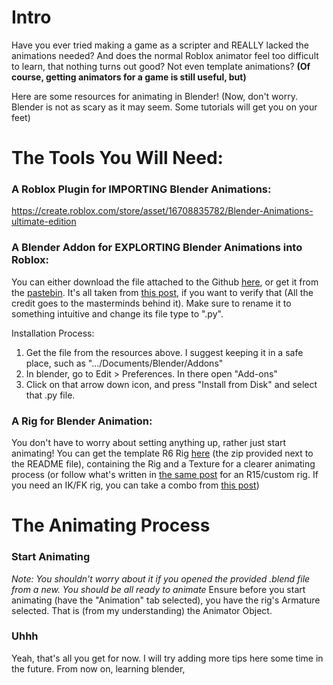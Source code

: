 # Intro
Have you ever tried making a game as a scripter and REALLY lacked the animations needed?
And does the normal Roblox animator feel too difficult to learn, that nothing turns out good? Not even template animations?
**(Of course, getting animators for a game is still useful, but)**

Here are some resources for animating in Blender!
(Now, don't worry. Blender is not as scary as it may seem. Some tutorials will get you on your feet)


# The Tools You Will Need:
### A Roblox Plugin for IMPORTING Blender Animations:
https://create.roblox.com/store/asset/16708835782/Blender-Animations-ultimate-edition


### A Blender Addon for EXPLORTING Blender Animations into Roblox:
You can either download the file attached to the Github [here](https://github.com/IcKon/SimplifyDev/tree/main/Resources/Animating/BlenderRobloxExporter.py), or get it from the [pastebin](https://pastebin.com/raw/V5aBemWL). It's all taken from [this post](https://devforum.roblox.com/t/blender-rig-exporteranimation-importer/34729), if you want to verify that (All the credit goes to the masterminds behind it). Make sure to rename it to something intuitive and change its file type to ".py".

Installation Process:
1. Get the file from the resources above. I suggest keeping it in a safe place, such as ".../Documents/Blender/Addons"
2. In blender, go to Edit > Preferences. In there open "Add-ons"
3. Click on that arrow down icon, and press "Install from Disk" and select that .py file.


### A Rig for Blender Animation:
You don't have to worry about setting anything up, rather just start animating!
You can get the template R6 Rig [here](https://github.com/IcKon/SimplifyDev/blob/main/Resources/Animating/RobloxRigTemplate.zip) (the zip provided next to the README file), containing the Rig and a Texture for a clearer animating process (or follow what's written in [the same post](https://devforum.roblox.com/t/blender-rig-exporteranimation-importer/34729) for an R15/custom rig. If you need an IK/FK rig, you can take a combo from [this post](https://devforum.roblox.com/t/r6-ik-fk-blender-rig/3586405))


# The Animating Process
### Start Animating
_Note: You shouldn't worry about it if you opened the provided .blend file from a new. You should be all ready to animate_
Ensure before you start animating (have the "Animation" tab selected), you have the rig's Armature selected. That is (from my understanding) the Animator Object.


### Uhhh
Yeah, that's all you get for now. I will try adding more tips here some time in the future. From now on, learning blender, 